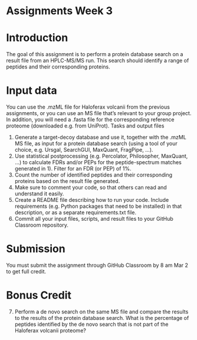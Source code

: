 # Assignments Week 3
# Introduction
The goal of this assignment is to perform a protein database search on a result file from an HPLC-MS/MS run. This search should identify a range of peptides and their corresponding proteins.
# Input data
You can use the .mzML file for Haloferax volcanii from the previous assignments, or you can use an MS file that’s relevant to your group project. In addition, you will need a .fasta file for the corresponding reference proteome (downloaded e.g. from UniProt).
Tasks and output files
1)	Generate a target-decoy database and use it, together with the .mzML MS file, as input for a protein database search (using a tool of your choice, e.g. Ursgal, SearchGUI, MaxQuant, FragPipe, …).
2)	Use statistical postprocessing (e.g. Percolator, Philosopher, MaxQuant, …) to calculate FDRs and/or PEPs for the peptide-spectrum matches generated in 1). Filter for an FDR (or PEP) of 1%.
3)	Count the number of identified peptides and their corresponding proteins based on the result file generated.
4)	Make sure to comment your code, so that others can read and understand it easily. 
5)	Create a README file describing how to run your code. Include requirements (e.g. Python packages that need to be installed) in that description, or as a separate requirements.txt file.
6)	Commit all your input files, scripts, and result files to your GitHub Classroom repository.
# Submission
You must submit the assignment through GitHub Classroom by 8 am Mar 2 to get full credit. 
# Bonus Credit
7)	Perform a de novo search on the same MS file and compare the results to the results of the protein database search. What is the percentage of peptides identified by the de novo search that is not part of the Haloferax volcanii proteome?

